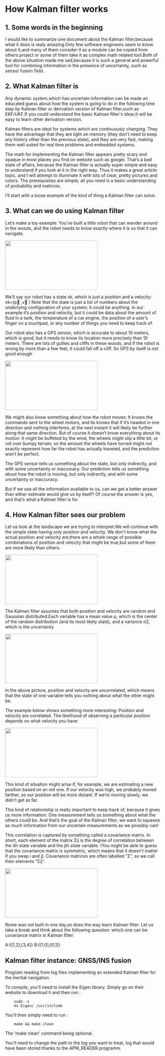 # How Kalman filter works

## 1. Some words in the beginning
I would like to summarize one document about the Kalman filter,because what it does is realy amazing.Only few software engineers seem to know about it,and many of them consider it as a module can be copied from others project or some of them take it as complex math related tool.Both of the above situation made me sad,because it is such a general and powerful tool for combining information in the presence of uncertainty, such as sensor fusion field.

## 2. What Kalman filter is
Any dynamic system,which has uncertain information can be made an educated guess about how the system is going to do in the following time step by Kalman filter or derivation version of Kalman filter,such as EKF/UKF.If you could understand the basic Kalman filter's idear,it will be easy to learn other derivation version.

Kalman filters are ideal for systems which are continuously changing. They have the advantage that they are light on memory (they don’t need to keep any history other than the previous state), and they are very fast, making them well suited for real time problems and embedded systems.

The math for implementing the Kalman filter appears pretty scary and opaque in most places you find on website such as google. That’s a bad state of affairs, because the Kalman filter is actually super simple and easy to understand if you look at it in the right way. Thus it makes a great article topic, and I will attempt to illuminate it with lots of clear, pretty pictures and colors. The prerequisites are simple; all you need is a basic understanding of probability and matrices.

I’ll start with a loose example of the kind of thing a Kalman filter can solve.

## 3. What can we do using Kalman filter
Let’s make a toy example: You’ve built a little robot that can wander around in the woods, and the robot needs to know exactly where it is so that it can navigate.

<img src="https://www.bzarg.com/wp-content/uploads/2015/08/robot_forest-300x160.png" width="300" height="160" align="center"/>

We’ll say our robot has a state xk, which is just a position and a velocity:
    xk=(p⃗ ,v⃗ )
Note that the state is just a list of numbers about the underlying configuration of your system; it could be anything. In our example it’s position and velocity, but it could be data about the amount of fluid in a tank, the temperature of a car engine, the position of a user’s finger on a touchpad, or any number of things you need to keep track of.

Our robot also has a GPS sensor, which is accurate to about 10 meters, which is good, but it needs to know its location more precisely than 10 meters. There are lots of gullies and cliffs in these woods, and if the robot is wrong by more than a few feet, it could fall off a cliff. So GPS by itself is not good enough

<img src="https://www.bzarg.com/wp-content/uploads/2015/08/robot_ohnoes.png"  width="300" height="160" align="center"/>

We might also know something about how the robot moves: It knows the commands sent to the wheel motors, and its knows that if it’s headed in one direction and nothing interferes, at the next instant it will likely be further along that same direction. But of course it doesn’t know everything about its motion: It might be buffeted by the wind, the wheels might slip a little bit, or roll over bumpy terrain; so the amount the wheels have turned might not exactly represent how far the robot has actually traveled, and the prediction won’t be perfect.

The GPS sensor tells us something about the state, but only indirectly, and with some uncertainty or inaccuracy. Our prediction tells us something about how the robot is moving, but only indirectly, and with some uncertainty or inaccuracy.

But if we use all the information available to us, can we get a better answer than either estimate would give us by itself? Of course the answer is yes, and that’s what a Kalman filter is for.

## 4. How Kalman filter sees our problem

Let us look at the landscape we are trying to interpret.We will continue with the simple state having only position and velocity.
We don't know what the actual position and velocity are;there are a whole range of possible combinations of position and velocity that might be true,but some of them are more likely than others.

<img src="https://www.bzarg.com/wp-content/uploads/2015/08/gauss_0.png"  width="300" height="160" align="center"/>

The Kalman filter assumes that both position and velocity are random and Gauusian distributed.Each variable has a mean value μ, which is the center of the random distribution (and its most likely state), and a variance σ2, which is the uncertainty

<img src="https://www.bzarg.com/wp-content/uploads/2015/08/gauss_1.png"  width="300" height="160" align="center"/>

In the above picture, position and velocity are uncorrelated, which means that the state of one variable tells you nothing about what the other might be.

The example below shows something more interesting: Position and velocity are correlated. The likelihood of observing a particular position depends on what velocity you have:

<img src="https://www.bzarg.com/wp-content/uploads/2015/08/gauss_3.png" width="300" height="160" align="center"/>

This kind of situation might arise if, for example, we are estimating a new position based on an old one. If our velocity was high, we probably moved farther, so our position will be more distant. If we’re moving slowly, we didn’t get as far.

This kind of relationship is really important to keep track of, because it gives us more information: One measurement tells us something about what the others could be. And that’s the goal of the Kalman filter, we want to squeeze as much information from our uncertain measurements as we possibly can!

This correlation is captured by something called a covariance matrix. In short, each element of the matrix Σij is the degree of correlation between the ith state variable and the jth state variable. (You might be able to guess that the covariance matrix is symmetric, which means that it doesn’t matter if you swap i and j). Covariance matrices are often labelled “Σ”, so we call their elements “Σij”.

<img src="https://www.bzarg.com/wp-content/uploads/2015/08/gauss_2.png" width="300" height="160" align="center"/>

Rome was not built in one day,so does the way learn Kalman filter.
Let us take a break and think about the following question:
which one can be covariance matrix in Kalman filter:

A:{[1,2];[3,4]} 
B:{[1,0];[0,1]}

## Kalman filter instance: GNSS/INS fusion


Program reading from log files implementing an extended Kalman filter for the inertial navigation.

To compile, you'll need to install the Eigen library. Simply go on their website to download it and then run : 

        sudo -s
        mv Eigen/ /usr/include


You'll then simply need to run : 

        make && make clean 

The 'make clean' command being optional. 

You'll need to change the path to the log you want to treat, log that would have been stored thanks to the APM_READER programm. 

